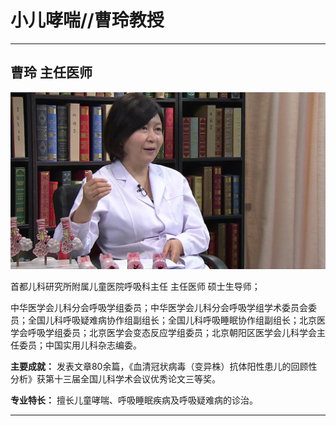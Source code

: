 # 小儿哮喘//曹玲教授

---

## 曹玲 主任医师

![1679226657392](image/c04_053/1679226657392.png)

首都儿科研究所附属儿童医院呼吸科主任 主任医师 硕士生导师；

中华医学会儿科分会呼吸学组委员；中华医学会儿科分会呼吸学组学术委员会委员；全国儿科呼吸疑难病协作组副组长；全国儿科呼吸睡眠协作组副组长；北京医学会呼吸学组委员；北京医学会变态反应学组委员；北京朝阳区医学会儿科学会主任委员；中国实用儿科杂志编委。


**主要成就：** 发表文章80余篇，《血清冠状病毒（变异株）抗体阳性患儿的回顾性分析》获第十三届全国儿科学术会议优秀论文三等奖。


**专业特长：** 擅长儿童哮喘、呼吸睡眠疾病及呼吸疑难病的诊治。

---
